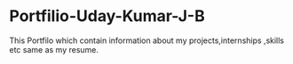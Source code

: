 # Portfilio-Uday-Kumar-J-B
This Portfilo which contain information about my projects,internships ,skills etc same as my resume.

